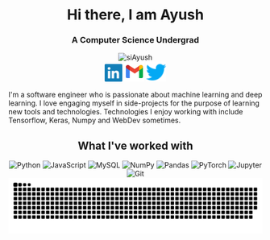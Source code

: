 <!-- <h1 align="center">Hi there, I am Ayush<img src="wave.gif" width="30px"></h1> -->
<h1 align="center">Hi there, I am Ayush</h1>

<h3 align="center">A Computer Science Undergrad</h3>

<p align="center">
    
<img src="https://komarev.com/ghpvc/?username=siAyush" alt="siAyush" />

<br/>
<a href="https://www.linkedin.com/in/siayush/"><img src="linkedin.svg", width="35" height="35"></a>
<a href="mailto:siayush.gupta@gmail.com"><img src="gmail.svg", width="40" height="40"></a>
<a href="https://twitter.com/siAyushh"><img src="twitter.svg", width="40" height="40"></a>

I'm a software engineer who is passionate about machine learning and deep learning. I love engaging myself in side-projects for the purpose of learning new tools and technologies. Technologies I enjoy working with include Tensorflow, Keras, Numpy and WebDev sometimes.

<!-- <h2 align="center"><img src="bolt.gif" width="30px">What I've worked with</h2> -->
<h2 align="center">What I've worked with</h2>
<p align="center">
    <img alt="Python" src="https://img.shields.io/badge/python%20-%2314354C.svg?&style=for-the-badge&logo=python&logoColor=white"/>
    <img alt="JavaScript" src="https://img.shields.io/badge/javascript%20-%23323330.svg?&style=for-the-badge&logo=javascript&logoColor=%23F7DF1E"/>
    <img alt="MySQL" src="https://img.shields.io/badge/mysql-%2300f.svg?&style=for-the-badge&logo=mysql&logoColor=white"/>
    <img alt="NumPy" src="https://img.shields.io/badge/numpy%20-%23013243.svg?&style=for-the-badge&logo=numpy&logoColor=white" />
    <img alt="Pandas" src="https://img.shields.io/badge/pandas%20-%23150458.svg?&style=for-the-badge&logo=pandas&logoColor=white" />
    <img alt="PyTorch" src="https://img.shields.io/badge/PyTorch%20-%23EE4C2C.svg?&style=for-the-badge&logo=PyTorch&logoColor=white" />
    <img alt="Jupyter" src="https://img.shields.io/badge/Jupyter%20-%23F37626.svg?&style=for-the-badge&logo=Jupyter&logoColor=white" />
    <img alt="Git" src="https://img.shields.io/badge/git%20-%23F05033.svg?&style=for-the-badge&logo=git&logoColor=white"/>
    <img src="https://raw.githubusercontent.com/siAyush/siAyush/output/github-contribution-grid-snake.svg" />
</p>
